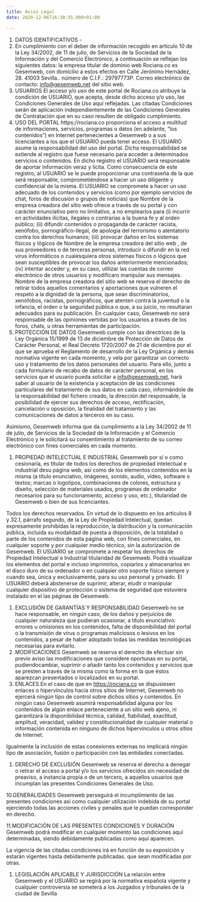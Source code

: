 ```yaml
---
title: Aviso Legal
date: 2020-12-06T16:30:55.000+01:00

---
```

1. DATOS IDENTIFICATIVOS -
2.  En cumplimiento con el deber de información recogido en artículo 10 de la Ley 34/2002, de 11 de julio, de Servicios de la Sociedad de la Información y del Comercio Electrónico, a continuación se reflejan los siguientes datos: la empresa titular de dominio web Rociana.co es Gesemweb, con domicilio a estos efectos en Calle Jerónimo Hernádez, 28. 41003 Sevilla.. número de C.I.F.: 29797773P. Correo electrónico de contacto: info@gesemweb.net del sitio web.
3. USUARIOS
   El acceso y/o uso de este portal de Rociana.co atribuye la condición de USUARIO, que acepta, desde dicho acceso y/o uso, las Condiciones Generales de Uso aquí reflejadas. Las citadas Condiciones serán de aplicación independientemente de las Condiciones Generales de Contratación que en su caso resulten de obligado cumplimiento.
4. USO DEL PORTAL
   https;//rociana.co proporciona el acceso a multitud de informaciones, servicios, programas o datos (en adelante, “los contenidos”) en Internet pertenecientes a Gesemweb o a sus licenciantes a los que el USUARIO pueda tener acceso. El USUARIO asume la responsabilidad del uso del portal. Dicha responsabilidad se extiende al registro que fuese necesario para acceder a determinados servicios o contenidos.
   En dicho registro el USUARIO será responsable de aportar información veraz y lícita. Como consecuencia de este registro, al USUARIO se le puede proporcionar una contraseña de la que será responsable,
   comprometiéndose a hacer un uso diligente y confidencial de la misma. El USUARIO se compromete a hacer un uso adecuado de los contenidos y servicios (como por ejemplo servicios de chat, foros de discusión o grupos de noticias) que Nombre de la empresa creadora del sitio web ofrece a través de su portal y con carácter enunciativo pero no limitativo, a no emplearlos para (i) incurrir en actividades ilícitas, ilegales o contrarias a la buena fe y al orden público; (ii) difundir contenidos o propaganda de carácter racista, xenófobo, pornográfico-ilegal, de apología del terrorismo o atentatorio contra los derechos humanos; (iii) provocar daños en los sistemas físicos y lógicos de Nombre de la empresa creadora del sitio web , de sus proveedores o de terceras personas, introducir o difundir en la red virus informáticos o cualesquiera otros sistemas físicos o lógicos que sean susceptibles de provocar los daños anteriormente mencionados; (iv) intentar acceder y, en su caso, utilizar las cuentas de correo electrónico de otros usuarios y modificaro manipular sus mensajes. Nombre de la empresa creadora del sitio web se reserva el derecho de retirar todos aquellos comentarios y aportaciones que vulneren el respeto a la dignidad de la persona, que sean discriminatorios, xenófobos, racistas, pornográficos, que atenten contra la juventud o la infancia, el orden o la seguridad pública o que, a su juicio, no resultaran adecuados para su publicación. En cualquier caso, Gesemweb no será responsable de las opiniones vertidas por los usuarios a través de los foros, chats, u otras herramientas de participación.
5. PROTECCIÓN DE DATOS
   Gesemweb cumple con las directrices de la Ley Orgánica 15/1999 de 13 de diciembre de Protección de Datos de Carácter Personal, el Real Decreto 1720/2007 de 21 de diciembre por el que se aprueba el Reglamento de desarrollo de la Ley Orgánica y demás normativa vigente en cada momento, y vela por garantizar un correcto uso y tratamiento de los datos personales del usuario. Para ello, junto a cada formulario de recabo de datos de carácter personal, en los servicios que el usuario pueda solicitar a info@gesemweb.net, hará saber al usuario de la existencia y aceptación de las condiciones particulares del tratamiento de sus datos en cada caso, informándole de la responsabilidad del fichero creado, la dirección del responsable, la posibilidad de ejercer sus derechos de acceso, rectificación, cancelación u oposición, la finalidad del tratamiento y las comunicaciones de datos a terceros en su caso.

Asimismo, Gesemweb informa que da cumplimiento a la Ley 34/2002 de 11 de julio, de Servicios de la Sociedad de la Información y el Comercio Electrónico y le solicitará su consentimiento al tratamiento de su correo electrónico con fines comerciales en cada momento.

1. PROPIEDAD INTELECTUAL E INDUSTRIAL
   Gesemweb por sí o como cesionaria, es titular de todos los derechos de propiedad intelectual e industrial desu página web, así como de los elementos contenidos en la misma (a título enunciativo, imágenes, sonido, audio, vídeo, software o textos; marcas o logotipos, combinaciones de colores, estructura y diseño, selección de materiales usados, programas de ordenador necesarios para su funcionamiento, acceso y uso, etc.), titularidad de Gesemweb o bien de sus licenciantes.

Todos los derechos reservados. En virtud de lo dispuesto en los artículos 8 y 32.1, párrafo segundo, de la Ley de Propiedad Intelectual, quedan expresamente prohibidas la reproducción, la distribución y la comunicación pública, incluida su modalidad de puesta a disposición, de la totalidad o parte de los contenidos de esta página web, con fines comerciales, en cualquier soporte y por cualquier medio técnico, sin la autorización de Gesemweb. El USUARIO se compromete a respetar los derechos de Propiedad Intelectual e Industrial titularidad de Gesemweb. Podrá visualizar los elementos del portal e incluso imprimirlos, copiarlos y almacenarlos en el disco duro de su ordenador o en cualquier otro soporte físico siempre y cuando sea, única y exclusivamente, para su uso personal y privado. El USUARIO deberá abstenerse de suprimir, alterar, eludir o manipular cualquier dispositivo de protección o sistema de seguridad que estuviera instalado en el las páginas de Gesemweb.

1. EXCLUSIÓN DE GARANTÍAS Y RESPONSABILIDAD
   Gesemweb no se hace responsable, en ningún caso, de los daños y perjuicios de cualquier naturaleza que pudieran ocasionar, a título enunciativo: errores u omisiones en los contenidos, falta de disponibilidad del portal o la transmisión de virus o programas maliciosos o lesivos en los contenidos, a pesar de haber adoptado todas las medidas tecnológicas necesarias para evitarlo.
2. MODIFICACIONES
   Gesemweb se reserva el derecho de efectuar sin previo aviso las modificaciones que considere oportunas en su portal, pudiendocambiar, suprimir o añadir tanto los contenidos y servicios que se presten a través de la misma como la forma en la que éstos aparezcan presentados o localizados en su portal.
3. ENLACES
   En el caso de que en https://rociana.co se dispusiesen enlaces o hipervínculos hacía otros sitios de Internet, Gesemweb no ejercerá ningún tipo de control sobre dichos sitios y contenidos. En ningún caso
   Gesemweb asumirá responsabilidad alguna por los contenidos de algún enlace perteneciente a un sitio web ajeno, ni garantizará la disponibilidad técnica, calidad, fiabilidad, exactitud, amplitud, veracidad, validez y
   constitucionalidad de cualquier material o información contenida en ninguno de dichos hipervínculos u otros sitios de Internet.

Igualmente la inclusión de estas conexiones externas no implicará ningún tipo de asociación, fusión o participación con las entidades conectadas.

1. DERECHO DE EXCLUSIÓN
   Gesemweb se reserva el derecho a denegar o retirar el acceso a portal y/o los servicios ofrecidos sin necesidad de preaviso, a instancia propia o de un tercero, a aquellos usuarios que incumplan las presentes Condiciones Generales de Uso.

10\.GENERALIDADES
Gesemweb perseguirá el incumplimiento de las presentes condiciones así como cualquier utilización indebida de su portal ejerciendo todas las acciones civiles y penales que le puedan corresponder en derecho.

11\.MODIFICACIÓN DE LAS PRESENTES CONDICIONES Y DURACIÓN
Gesemweb podrá modificar en cualquier momento las condiciones aquí determinadas, siendo debidamente publicadas como aquí aparecen.

La vigencia de las citadas condiciones irá en función de su exposición y estarán vigentes hasta debidamente publicadas. que sean modificadas por otras.

1. LEGISLACIÓN APLICABLE Y JURISDICCIÓN
   La relación entre Gesemweb y el USUARIO se regirá por la normativa española vigente y cualquier controversia se someterá a los Juzgados y tribunales de la ciudad de Sevilla